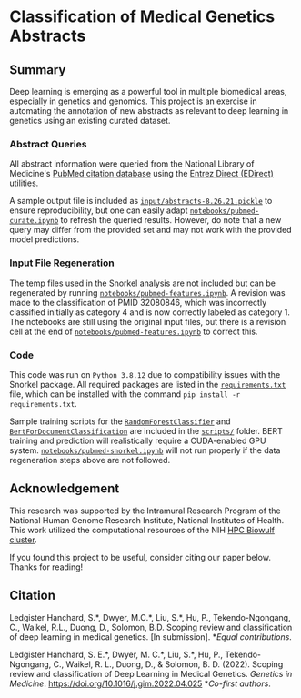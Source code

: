 # Classification of Medical Genetics Abstracts

## Summary
Deep learning is emerging as a powerful tool in multiple biomedical areas, especially in genetics and genomics. This project is an exercise in automating the annotation of new abstracts as relevant to deep learning in genetics using an existing curated dataset.

### Abstract Queries
All abstract information were queried from the National Library of Medicine's [PubMed citation database](https://pubmed.ncbi.nlm.nih.gov/) using the [Entrez Direct (EDirect)](https://www.ncbi.nlm.nih.gov/books/NBK179288/) utilities.

A sample output file is included as [`input/abstracts-8.26.21.pickle`](input/abstracts-8.26.21.pickle) to ensure reproducibility, but one can easily adapt [`notebooks/pubmed-curate.ipynb`](notebooks/pubmed-curate.ipynb) to refresh the queried results. However, do note that a new query may differ from the provided set and may not work with the provided model predictions.

### Input File Regeneration
The temp files used in the Snorkel analysis are not included but can be regenerated by running [`notebooks/pubmed-features.ipynb`](notebooks/pubmed-features.ipynb). A revision was made to the classification of PMID 32080846, which was incorrectly classified initially as category 4 and is now correctly labeled as category 1. The notebooks are still using the original input files, but there is a revision cell at the end of [`notebooks/pubmed-features.ipynb`](notebooks/pubmed-features.ipynb) to correct this.

### Code
This code was run on `Python 3.8.12` due to compatibility issues with the Snorkel package. All required packages are listed in the [`requirements.txt`](requirements.txt) file, which can be installed with the command `pip install -r requirements.txt`.

Sample training scripts for the [`RandomForestClassifier`](https://scikit-learn.org/stable/modules/generated/sklearn.ensemble.RandomForestClassifier.html) and [`BertForDocumentClassification`](https://github.com/AndriyMulyar/bert_document_classification) are included in the [`scripts/`](scripts) folder. BERT training and prediction will realistically require a CUDA-enabled GPU system. [`notebooks/pubmed-snorkel.ipynb`](notebooks/pubmed-snorkel.ipynb) will not run properly if the data regeneration steps above are not followed.

## Acknowledgement
This research was supported by the Intramural Research Program of the National Human Genome Research Institute, National Institutes of Health.  This work utilized the computational resources of the NIH [HPC Biowulf cluster](http://hpc.nih.gov).

If you found this project to be useful, consider citing our paper below. Thanks for reading!

## Citation
Ledgister Hanchard, S.\*, Dwyer, M.C.\*, Liu, S.\*, Hu, P., Tekendo-Ngongang, C., Waikel, R.L., Duong, D., Solomon, B.D. Scoping review and classification of deep learning in medical genetics. [In submission].  \**Equal contributions*.

Ledgister Hanchard, S. E.\*, Dwyer, M. C.\*, Liu, S.\*, Hu, P., Tekendo-Ngongang, C., Waikel, R. L., Duong, D., & Solomon, B. D. (2022). Scoping review and classification of Deep Learning in Medical Genetics. *Genetics in Medicine*. https://doi.org/10.1016/j.gim.2022.04.025 \**Co-first authors*.
